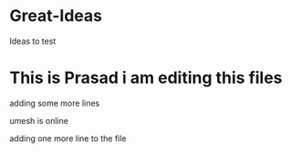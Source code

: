 # Great-Ideas
Ideas to test

# This is Prasad  i am  editing this files


adding  some  more  lines 

umesh  is  online


adding one more line  to  the  file 
